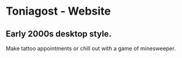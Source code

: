# Toniagost - Website

## Early 2000s desktop style.

Make tattoo appointments or chill out with a game of minesweeper.
